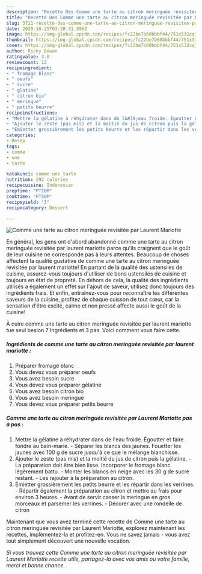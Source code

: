 ```yaml
---
description: "Recette Des Comme une tarte au citron meringuée revisitée par Laurent Mariotte"
title: "Recette Des Comme une tarte au citron meringuée revisitée par Laurent Mariotte"
slug: 3721-recette-des-comme-une-tarte-au-citron-meringuee-revisitee-par-laurent-mariotte
date: 2020-10-25T03:38:31.596Z
image: https://img-global.cpcdn.com/recipes/fc22be7b60bbbf44/751x532cq70/comme-une-tarte-au-citron-meringuee-revisitee-par-laurent-mariotte-photo-principale-de-la-recette.jpg
thumbnail: https://img-global.cpcdn.com/recipes/fc22be7b60bbbf44/751x532cq70/comme-une-tarte-au-citron-meringuee-revisitee-par-laurent-mariotte-photo-principale-de-la-recette.jpg
cover: https://img-global.cpcdn.com/recipes/fc22be7b60bbbf44/751x532cq70/comme-une-tarte-au-citron-meringuee-revisitee-par-laurent-mariotte-photo-principale-de-la-recette.jpg
author: Ricky Bowen
ratingvalue: 3.8
reviewcount: 12
recipeingredient:
- " fromage blanc"
- " oeufs"
- " sucre"
- " glatine"
- " citron bio"
- " meringue"
- " petits beurre"
recipeinstructions:
- "Mettre la gélatine à réhydrater dans de l&#39;eau froide. Égoutter et faire fondre au bain-marie.  Séparer les blancs des jaunes. Fouetter les jaunes avec 100 g de sucre jusqu&#39;à ce que le mélange blanchisse."
- "Ajouter le zeste (pas mis) et la moitié du jus de citron puis la gélatine.  La préparation doit être bien lisse. Incorporer le fromage blanc légèrement battu. Monter les blancs en neige avec les 30 g de sucre restant. Les rajouter à la préparation au citron."
- "Émietter grossièrement les petits beurre et les répartir dans les verrines.  Répartir également la préparation au citron et mettre au frais pour environ 3 heures.  Avant de servir casser la meringue en gros morceaux et parsemer les verrines. Décorer avec une rondelle de citron"
categories:
- Resep
tags:
- comme
- une
- tarte

katakunci: comme une tarte 
nutrition: 292 calories
recipecuisine: Indonesian
preptime: "PT10M"
cooktime: "PT50M"
recipeyield: "3"
recipecategory: Dessert

---
```



![Comme une tarte au citron meringuée revisitée par Laurent Mariotte](https://img-global.cpcdn.com/recipes/fc22be7b60bbbf44/751x532cq70/comme-une-tarte-au-citron-meringuee-revisitee-par-laurent-mariotte-photo-principale-de-la-recette.jpg)

En général, les gens ont d'abord abandonné comme une tarte au citron meringuée revisitée par laurent mariotte parce qu'ils craignent que le goût de leur cuisine ne corresponde pas à leurs attentes. Beaucoup de choses affectent la qualité gustative de comme une tarte au citron meringuée revisitée par laurent mariotte! En partant de la qualité des ustensiles de cuisine, assurez-vous toujours d'utiliser de bons ustensiles de cuisine et toujours en état de propreté. En dehors de cela, la qualité des ingrédients utilisés a également un effet sur l'ajout de saveur, utilisez donc toujours des ingrédients frais. Et enfin, entraînez-vous pour reconnaître les différentes saveurs de la cuisine, profitez de chaque cuisson de tout cœur, car la sensation d'être excité, calme et non pressé affecte aussi le goût de la cuisine!

<!--inarticleads1-->

À cuire comme une tarte au citron meringuée revisitée par laurent mariotte tue seul besion 7 Ingrédients et 3 pas. Voici comment vous faire cette.

##### Ingrédients de comme une tarte au citron meringuée revisitée par laurent mariotte :

1. Préparer  fromage blanc
1. Vous devez vous préparer  oeufs
1. Vous avez besoin  sucre
1. Vous devez vous préparer  gélatine
1. Vous avez besoin  citron bio
1. Vous avez besoin  meringue
1. Vous devez vous préparer  petits beurre




<!--inarticleads2-->

##### Comme une tarte au citron meringuée revisitée par Laurent Mariotte pas à pas :

1. Mettre la gélatine à réhydrater dans de l&#39;eau froide. Égoutter et faire fondre au bain-marie.  - Séparer les blancs des jaunes. Fouetter les jaunes avec 100 g de sucre jusqu&#39;à ce que le mélange blanchisse.
1. Ajouter le zeste (pas mis) et la moitié du jus de citron puis la gélatine.  - La préparation doit être bien lisse. Incorporer le fromage blanc légèrement battu. - Monter les blancs en neige avec les 30 g de sucre restant. - Les rajouter à la préparation au citron.
1. Émietter grossièrement les petits beurre et les répartir dans les verrines.  - Répartir également la préparation au citron et mettre au frais pour environ 3 heures.  - Avant de servir casser la meringue en gros morceaux et parsemer les verrines. - Décorer avec une rondelle de citron




<!--inarticleads1-->

<p>
Maintenant que vous avez terminé cette recette de Comme une tarte au citron meringuée revisitée par Laurent Mariotte, explorez maintenant les recettes, implémentez-la et profitez-en. Vous ne savez jamais - vous avez tout simplement découvert une nouvelle vocation.
</p>

<p>
<i>Si vous trouvez cette Comme une tarte au citron meringuée revisitée par Laurent Mariotte recette utile, partagez-la avec vos amis ou votre famille, merci et bonne chance.</i>
</p>
